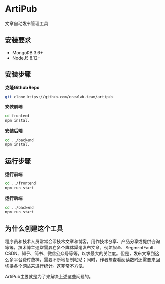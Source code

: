 # ArtiPub

文章自动发布管理工具

## 安装要求

- MongoDB 3.6+
- NodeJS 8.12+

## 安装步骤

**克隆Github Repo**

```bash
git clone https://github.com/crawlab-team/artipub
```

**安装前端**

```bash
cd frontend
npm install
```

**安装后端**

```bash
cd ../backend
npm install
```

## 运行步骤

**运行前端**

```bash
cd ../frontend
npm run start
```

**运行后端**

```bash
cd ../backend
npm run start
```

## 为什么创建这个工具

程序员和技术人员常常会写技术文章和博客，用作技术分享、产品分享或提供咨询等等。技术博主通常需要在多个媒体渠道发布文章，例如掘金、SegmentFault、CSDN、知乎、简书、微信公众号等等，以求最大的关注度。但是，发布文章到这么多平台费时费神，需要不断地复制粘贴；同时，作者想查看阅读数时还需要来回切换各个网站来进行统计。这非常不方便。

ArtiPub主要就是为了来解决上述这些问题的。
